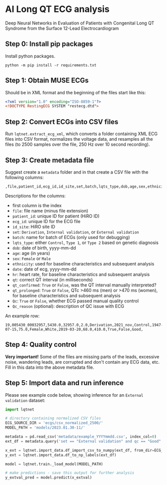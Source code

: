 # AI Long QT ECG analysis
Deep Neural Networks in Evaluation of Patients with Congenital Long QT Syndrome from the Surface 12-Lead Electrocardiogram

## Step 0: Install pip packages

Install python packages.

`python -m pip install -r requirements.txt`

## Step 1: Obtain MUSE ECGs

Should be in XML format and the beginning of the files start like this:

```xml
<?xml version="1.0" encoding="ISO-8859-1"?>
<!DOCTYPE RestingECG SYSTEM "restecg.dtd">
```

## Step 2: Convert ECGs into CSV files

Run `lqtnet.extract_ecg_xml`, which converts a folder containing XML ECG files into CSV format, normalizes the voltage data, and resamples all the files (to 2500 samples over the file, 250 Hz over 10 second recording). 

## Step 3: Create metadata file

Suggest create a `metadata` folder and in that create a CSV file with the following columns:

```csv
,file,patient_id,ecg_id,id_site,set,batch,lqts_type,dob,age,sex,ethnicity,date,hr,qt,qt_confirmed,qt_prolonged,Qc,Qc_reason
```

Descriptions for the columns:
- first column is the index
- `file`: file name (minus file extension)
- `patient_id`: unique ID for patient (HiRO ID)
- `ecg_id`: unique ID for the ECG file
- `id_site`: HiRO site ID
- `set`: `Derivation`, `Internal validation`, or `External validation`
- `batch`: name for batch of ECGs (only used for debugging)
- `lqts_type`: either `Control`, `Type 1`, or `Type 2` based on genetic diagnosis
- `dob`: date of birth, yyyy-mm-dd
- `age`: age (in years)
- `sex`: `Female` or `Male`
- `ethnicity`: used for baseline characteristics and subsequent analysis
- `date`: date of ecg, yyyy-mm-dd
- `hr`: heart rate, for baseline characteristics and subsequent analysis
- `qt`: correct QT interval (in milliseconds)
- `qt_confirmed`: `True` or `False`, was the QT interval manually interpreted?
- `qt_prolonged`: `True` or `False`, QTc >460 ms (men) or >470 ms (women), for baseline characteristics and subsequent analysis
- `Qc`: `True` or `False`, whether ECG passed manual quality control
- `Qc_reason` (optional): description of QC issue with ECG

An example row:
```csv
19,005430_00032957,5430.0,32957.0,2.0,Derivation,2021_nov,Control,1947-07-15,75.0,Female,White,2019-03-20,68.0,410.0,True,False,Good,
```

## Step 4: Quality control

**Very important!** Some of the files are missing parts of the leads, excessive noise, wandering leads, are corrupted and don't contain any ECG data, etc. Fill in this data into the above metadata file.

## Step 5: Import data and run inference

Please see example code below, showing inference for an `External validation` dataset:

```python
import lqtnet

# directory containing normalized CSV files
ECG_SOURCE_DIR = 'ecgs/csv_normalized_2500/'
MODEL_PATH = 'models/2023.01.30-11/'

metadata = pd.read_csv('metadata/example_YYYYmmdd.csv', index_col=0)
ext_df = metadata.query('set == "External validation" and qc == "Good"')

x_ext = lqtnet.import_data.df_import_csv_to_numpy(ext_df, from_dir=ECG_SOURCE_DIR)
y_ext = lqtnet.import_data.df_to_np_labels(ext_df)

model = lqtnet.train._load_model(MODEL_PATH)

# make predictions - save this output for further analysis
y_extval_pred = model.predict(x_extval)
```
